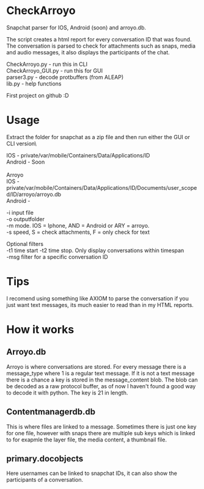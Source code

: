 # CheckArroyo
Snapchat parser for IOS, Android (soon) and arroyo.db.

The script creates a html report for every conversation ID that was found. The conversation is parsed to check for attachments such as snaps, media and audio messages, it also displays the participants of the chat.

CheckArroyo.py - run this in CLI\
CheckArroyo_GUI.py - run this for GUI\
parser3.py - decode protbuffers (from ALEAP)\
lib.py - help functions

First project on github :D

# Usage

Extract the folder for snapchat as a zip file and then run either the GUI or CLI version\

IOS - private/var/mobile/Containers/Data/Applications/ID\
Android - Soon\
\
Arroyo\
  IOS - private/var/mobile/Containers/Data/Applications/ID/Documents/user_scoped/ID/arroyo/arroyo.db\
  Android - 
  
-i input file\
-o outputfolder\
-m mode. IOS = Iphone, AND = Android or ARY = arroyo.\
-s speed, S = check attachments, F = only check for text

Optional filters\
-t1 time start -t2 time stop. Only display conversations within timespan\
-msg filter for a specific conversation ID

# Tips

I recomend using something like AXIOM to parse the conversation if you just want text messages, its much easier to read than in my HTML reports.

# How it works

## Arroyo.db
Arroyo is where conversations are stored. For every message there is a message_type where 1 is a regular text message. If it is not a text message there is a chance a key is stored in the message_content blob. The blob can be decoded as a raw protocol buffer, as of now I haven't found a good way to decode it with python. The key is 21 in length.

## Contentmanagerdb.db

This is where files are linked to a message. Sometimes there is just one key for one file, however with snaps there are multiple sub keys which is linked to for exapmle the layer file, the media content, a thumbnail file.

## primary.docobjects

Here usernames can be linked to snapchat IDs, it can also show the participants of a conversation.

